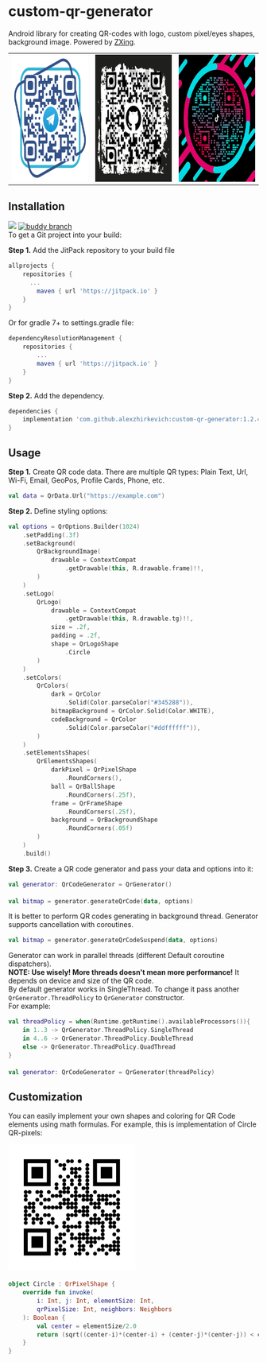 # custom-qr-generator
Android library for creating QR-codes with logo, custom pixel/eyes shapes, background image. Powered by <a href="https://github.com/zxing/zxing">ZXing</a>.

<table>
  <tr>
    <td><img src="./screenshots/telegram.png" width="256" height="256"></td>
    <td><img src="./screenshots/github.png" width="256" height="256"></td>
    <td><img src="./screenshots/tiktok.png" width="256" height="256"></td>
  </tr>
</table>
  

## Installation
[![](https://jitpack.io/v/alexzhirkevich/custom-qr-generator.svg)](https://jitpack.io/#alexzhirkevich/custom-qr-generator)
[![buddy branch](https://app.buddy.works/sashazhirkevich/custom-qr-generator/repository/branch/main/badge.svg?token=f4939d609eb20130ce54bd87d6215d10e9fcd3d746eb5723428dae2181e3fd3e "buddy branch")](https://app.buddy.works/sashazhirkevich/custom-qr-generator/repository/branch/main)
<br>To get a Git project into your build:

<b>Step 1.</b> Add the JitPack repository to your build file
```gradle
allprojects {
    repositories {
      ...
        maven { url 'https://jitpack.io' }
    }
}
```
Or for gradle 7+ to settings.gradle file: 
```gradle
dependencyResolutionManagement {
    repositories {
        ...
        maven { url 'https://jitpack.io' }
    }
}
```

<b>Step 2.</b> Add the dependency.
```gradle
dependencies {
    implementation 'com.github.alexzhirkevich:custom-qr-generator:1.2.4'
}
```

 
## Usage

<b>Step 1.</b> Create QR code data. There are multiple QR types: Plain Text, Url, Wi-Fi,
Email, GeoPos, Profile Cards, Phone, etc. 

```kotlin
val data = QrData.Url("https://example.com")
```

<b>Step 2.</b> Define styling options:

```kotlin
val options = QrOptions.Builder(1024)
    .setPadding(.3f)
    .setBackground(
        QrBackgroundImage(
            drawable = ContextCompat
                .getDrawable(this, R.drawable.frame)!!,
        )
    )
    .setLogo(
        QrLogo(
            drawable = ContextCompat
                .getDrawable(this, R.drawable.tg)!!,
            size = .2f,
            padding = .2f,
            shape = QrLogoShape
                .Circle
        )
    )
    .setColors(
        QrColors(
            dark = QrColor
                .Solid(Color.parseColor("#345288")),
            bitmapBackground = QrColor.Solid(Color.WHITE),
            codeBackground = QrColor
                .Solid(Color.parseColor("#ddffffff")),
        )
    )
    .setElementsShapes(
        QrElementsShapes(
            darkPixel = QrPixelShape
                .RoundCorners(),
            ball = QrBallShape
                .RoundCorners(.25f),
            frame = QrFrameShape
                .RoundCorners(.25f),
            background = QrBackgroundShape
                .RoundCorners(.05f)
        )
    )
    .build()
```

<b>Step 3.</b> Create a QR code generator and pass your data and options into it:
  
```kotlin  
val generator: QrCodeGenerator = QrGenerator()
  
val bitmap = generator.generateQrCode(data, options)
```

It is better to perform QR codes generating in background thread.
Generator supports cancellation with coroutines.

```kotlin  
val bitmap = generator.generateQrCodeSuspend(data, options)
```

Generator can work in parallel threads (different Default coroutine dispatchers).
<br><b>NOTE: Use wisely! More threads doesn't mean more performance!</b>
It depends on device and size of the QR code.<br>By default generator works in SingleThread. 
To change it pass another ```QrGenerator.ThreadPolicy``` to ```QrGenerator``` constructor.<br>
For example:

```kotlin
val threadPolicy = when(Runtime.getRuntime().availableProcessors()){
    in 1..3 -> QrGenerator.ThreadPolicy.SingleThread
    in 4..6 -> QrGenerator.ThreadPolicy.DoubleThread
    else -> QrGenerator.ThreadPolicy.QuadThread
}

val generator: QrCodeGenerator = QrGenerator(threadPolicy)

```

## Customization
  
You can easily implement your own shapes and coloring for QR Code elements using math formulas.
For example, this is implementation of Circle QR-pixels:
  
<img src="./screenshots/circlepixels.png" width="256" height="256">
 
```kotlin
object Circle : QrPixelShape {
    override fun invoke(
        i: Int, j: Int, elementSize: Int,
        qrPixelSize: Int, neighbors: Neighbors
    ): Boolean {
        val center = elementSize/2.0
        return (sqrt((center-i)*(center-i) + (center-j)*(center-j)) < center)
    }
}
```

